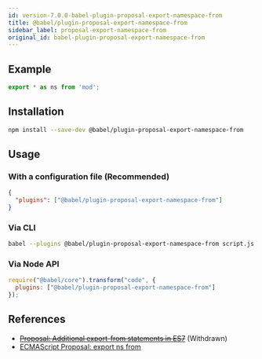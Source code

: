 ```yaml
---
id: version-7.0.0-babel-plugin-proposal-export-namespace-from
title: @babel/plugin-proposal-export-namespace-from
sidebar_label: proposal-export-namespace-from
original_id: babel-plugin-proposal-export-namespace-from
---
```


## Example

```js
export * as ns from 'mod';
```

## Installation

```sh
npm install --save-dev @babel/plugin-proposal-export-namespace-from
```

## Usage

### With a configuration file (Recommended)

```json
{
  "plugins": ["@babel/plugin-proposal-export-namespace-from"]
}
```

### Via CLI

```sh
babel --plugins @babel/plugin-proposal-export-namespace-from script.js
```

### Via Node API

```javascript
require("@babel/core").transform("code", {
  plugins: ["@babel/plugin-proposal-export-namespace-from"]
});
```
## References

* ~~[Proposal: Additional export-from statements in ES7](https://github.com/leebyron/ecmascript-more-export-from)~~ (Withdrawn)
* [ECMAScript Proposal: export ns from](https://github.com/leebyron/ecmascript-export-ns-from)

